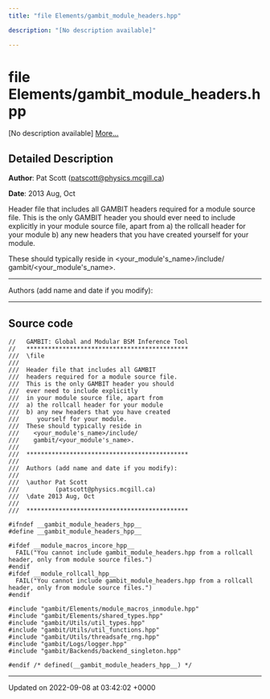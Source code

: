 ```yaml
---
title: "file Elements/gambit_module_headers.hpp"

description: "[No description available]"

---
```


# file Elements/gambit_module_headers.hpp

[No description available] [More...](#detailed-description)

## Detailed Description


**Author**: Pat Scott ([patscott@physics.mcgill.ca](mailto:patscott@physics.mcgill.ca)) 

**Date**: 2013 Aug, Oct

Header file that includes all GAMBIT headers required for a module source file. This is the only GAMBIT header you should ever need to include explicitly in your module source file, apart from a) the rollcall header for your module b) any new headers that you have created yourself for your module. 

 These should typically reside in <your_module's_name>/include/ gambit/<your_module's_name>.



------------------

Authors (add name and date if you modify):



------------------




## Source code

```
//   GAMBIT: Global and Modular BSM Inference Tool
//   *********************************************
///  \file
///
///  Header file that includes all GAMBIT
///  headers required for a module source file.
///  This is the only GAMBIT header you should 
///  ever need to include explicitly
///  in your module source file, apart from 
///  a) the rollcall header for your module
///  b) any new headers that you have created 
///     yourself for your module.  
///  These should typically reside in 
///    <your_module's_name>/include/
///    gambit/<your_module's_name>.
///
///  *********************************************
///
///  Authors (add name and date if you modify):
///   
///  \author Pat Scott 
///          (patscott@physics.mcgill.ca)
///  \date 2013 Aug, Oct
///
///  *********************************************

#ifndef __gambit_module_headers_hpp__
#define __gambit_module_headers_hpp__

#ifdef __module_macros_incore_hpp__
  FAIL("You cannot include gambit_module_headers.hpp from a rollcall header, only from module source files.")
#endif
#ifdef __module_rollcall_hpp__
  FAIL("You cannot include gambit_module_headers.hpp from a rollcall header, only from module source files.")
#endif

#include "gambit/Elements/module_macros_inmodule.hpp"
#include "gambit/Elements/shared_types.hpp"
#include "gambit/Utils/util_types.hpp"
#include "gambit/Utils/util_functions.hpp"
#include "gambit/Utils/threadsafe_rng.hpp"
#include "gambit/Logs/logger.hpp"
#include "gambit/Backends/backend_singleton.hpp"

#endif /* defined(__gambit_module_headers_hpp__) */
```


-------------------------------

Updated on 2022-09-08 at 03:42:02 +0000
